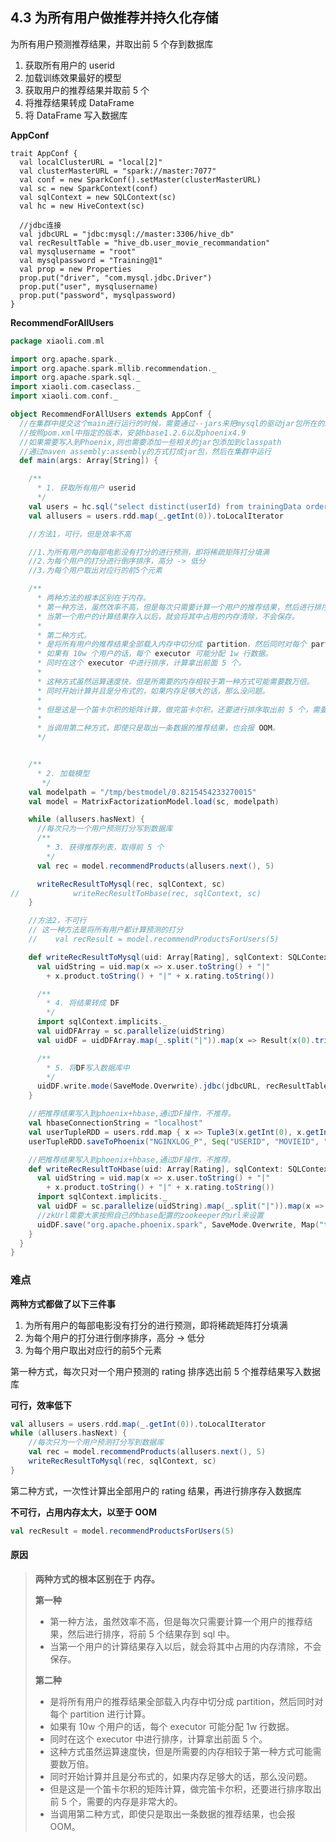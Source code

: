 ## 4.3 为所有用户做推荐并持久化存储
为所有用户预测推荐结果，并取出前 5 个存到数据库

1. 获取所有用户的 userid
2. 加载训练效果最好的模型
3. 获取用户的推荐结果并取前 5 个
4. 将推荐结果转成 DataFrame
5. 将 DataFrame 写入数据库


**AppConf**
```
trait AppConf {
  val localClusterURL = "local[2]"
  val clusterMasterURL = "spark://master:7077"
  val conf = new SparkConf().setMaster(clusterMasterURL)
  val sc = new SparkContext(conf)
  val sqlContext = new SQLContext(sc)
  val hc = new HiveContext(sc)

  //jdbc连接
  val jdbcURL = "jdbc:mysql://master:3306/hive_db"
  val recResultTable = "hive_db.user_movie_recommandation"
  val mysqlusername = "root"
  val mysqlpassword = "Training@1"
  val prop = new Properties
  prop.put("driver", "com.mysql.jdbc.Driver")
  prop.put("user", mysqlusername)
  prop.put("password", mysqlpassword)
}

```

**RecommendForAllUsers**
```scala
package xiaoli.com.ml

import org.apache.spark._
import org.apache.spark.mllib.recommendation._
import org.apache.spark.sql._
import xiaoli.com.caseclass._
import xiaoli.com.conf._

object RecommendForAllUsers extends AppConf {
  //在集群中提交这个main进行运行的时候，需要通过--jars来把mysql的驱动jar包所在的路径添加到classpath
  //按照pom.xml中指定的版本，安装hbase1.2.6以及phoenix4.9
  //如果需要写入到Phoenix,则也需要添加一些相关的jar包添加到classpath
  //通过maven assembly:assembly的方式打成jar包，然后在集群中运行
  def main(args: Array[String]) {

    /**
      * 1. 获取所有用户 userid
      */
    val users = hc.sql("select distinct(userId) from trainingData order by userId asc")
    val allusers = users.rdd.map(_.getInt(0)).toLocalIterator

    //方法1，可行，但是效率不高

    //1.为所有用户的每部电影没有打分的进行预测，即将稀疏矩阵打分填满
    //2.为每个用户的打分进行倒序排序，高分 -> 低分
    //3.为每个用户取出对应行的前5个元素

    /**
      * 两种方法的根本区别在于内存。
      * 第一种方法，虽然效率不高，但是每次只需要计算一个用户的推荐结果，然后进行排序，将前 5 个结果存到 sql 中。
      * 当第一个用户的计算结果存入以后，就会将其中占用的内存清除，不会保存。
      *
      * 第二种方式。
      * 是将所有用户的推荐结果全部载入内存中切分成 partition，然后同时对每个 partition 进行计算。
      * 如果有 10w 个用户的话，每个 executor 可能分配 1w 行数据。
      * 同时在这个 executor 中进行排序，计算拿出前面 5 个。
      *
      * 这种方式虽然运算速度快，但是所需要的内存相较于第一种方式可能需要数万倍。
      * 同时开始计算并且是分布式的，如果内存足够大的话，那么没问题。
      *
      * 但是这是一个笛卡尔积的矩阵计算，做完笛卡尔积，还要进行排序取出前 5 个，需要的内存是非常大的。
      *
      * 当调用第二种方式，即使只是取出一条数据的推荐结果，也会报 OOM。
      */


    /**
      * 2. 加载模型
       */
    val modelpath = "/tmp/bestmodel/0.8215454233270015"
    val model = MatrixFactorizationModel.load(sc, modelpath)

    while (allusers.hasNext) {
      //每次只为一个用户预测打分写到数据库
      /**
        * 3. 获得推荐列表，取得前 5 个
        */
      val rec = model.recommendProducts(allusers.next(), 5)

      writeRecResultToMysql(rec, sqlContext, sc)
//            writeRecResultToHbase(rec, sqlContext, sc)
    }

    //方法2，不可行
    // 这一种方法是将所有用户都计算预测的打分
    //    val recResult = model.recommendProductsForUsers(5)

    def writeRecResultToMysql(uid: Array[Rating], sqlContext: SQLContext, sc: SparkContext) {
      val uidString = uid.map(x => x.user.toString() + "|"
        + x.product.toString() + "|" + x.rating.toString())

      /**
        * 4. 将结果转成 DF
        */
      import sqlContext.implicits._
      val uidDFArray = sc.parallelize(uidString)
      val uidDF = uidDFArray.map(_.split("|")).map(x => Result(x(0).trim().toInt, x(1).trim.toInt, x(2).trim().toDouble)).toDF

      /**
        * 5. 将DF写入数据库中
        */
      uidDF.write.mode(SaveMode.Overwrite).jdbc(jdbcURL, recResultTable, prop)
    }

    //把推荐结果写入到phoenix+hbase,通过DF操作，不推荐。
    val hbaseConnectionString = "localhost"
    val userTupleRDD = users.rdd.map { x => Tuple3(x.getInt(0), x.getInt(1), x.getDouble(2)) }
    userTupleRDD.saveToPhoenix("NGINXLOG_P", Seq("USERID", "MOVIEID", "RATING"), zkUrl = Some(hbaseConnectionString))

    //把推荐结果写入到phoenix+hbase,通过DF操作，不推荐。
    def writeRecResultToHbase(uid: Array[Rating], sqlContext: SQLContext, sc: SparkContext) {
      val uidString = uid.map(x => x.user.toString() + "|"
        + x.product.toString() + "|" + x.rating.toString())
      import sqlContext.implicits._
      val uidDF = sc.parallelize(uidString).map(_.split("|")).map(x => Result(x(0).trim().toInt, x(1).trim.toInt, x(2).trim().toDouble)).toDF
      //zkUrl需要大家按照自己的hbase配置的zookeeper的url来设置
      uidDF.save("org.apache.phoenix.spark", SaveMode.Overwrite, Map("table" -> "phoenix_rec", "zkUrl" -> "localhost:2181"))
    }
  }
}

```

### 难点

**两种方式都做了以下三件事**

1. 为所有用户的每部电影没有打分的进行预测，即将稀疏矩阵打分填满
2. 为每个用户的打分进行倒序排序，高分 -> 低分
3. 为每个用户取出对应行的前5个元素



第一种方式，每次只对一个用户预测的 rating 排序选出前 5 个推荐结果写入数据库

**可行，效率低下**

````scala
val allusers = users.rdd.map(_.getInt(0)).toLocalIterator
while (allusers.hasNext) {
    //每次只为一个用户预测打分写到数据库
    val rec = model.recommendProducts(allusers.next(), 5)
    writeRecResultToMysql(rec, sqlContext, sc)
}
````

第二种方式，一次性计算出全部用户的 rating 结果，再进行排序存入数据库

**不可行，占用内存太大，以至于 OOM**

````scala
val recResult = model.recommendProductsForUsers(5)
````

#### 原因

>**两种方式的根本区别在于 内存。**
>
>**第一种**
>
>- 第一种方法，虽然效率不高，但是每次只需要计算一个用户的推荐结果，然后进行排序，将前 5 个结果存到 sql 中。
>- 当第一个用户的计算结果存入以后，就会将其中占用的内存清除，不会保存。
>
>**第二种**
>
>- 是将所有用户的推荐结果全部载入内存中切分成 partition，然后同时对每个 partition 进行计算。
>- 如果有 10w 个用户的话，每个 executor 可能分配 1w 行数据。
>- 同时在这个 executor 中进行排序，计算拿出前面 5 个。
>- 这种方式虽然运算速度快，但是所需要的内存相较于第一种方式可能需要数万倍。
>- 同时开始计算并且是分布式的，如果内存足够大的话，那么没问题。
>- 但是这是一个笛卡尔积的矩阵计算，做完笛卡尔积，还要进行排序取出前 5 个，需要的内存是非常大的。
>- 当调用第二种方式，即使只是取出一条数据的推荐结果，也会报 OOM。
